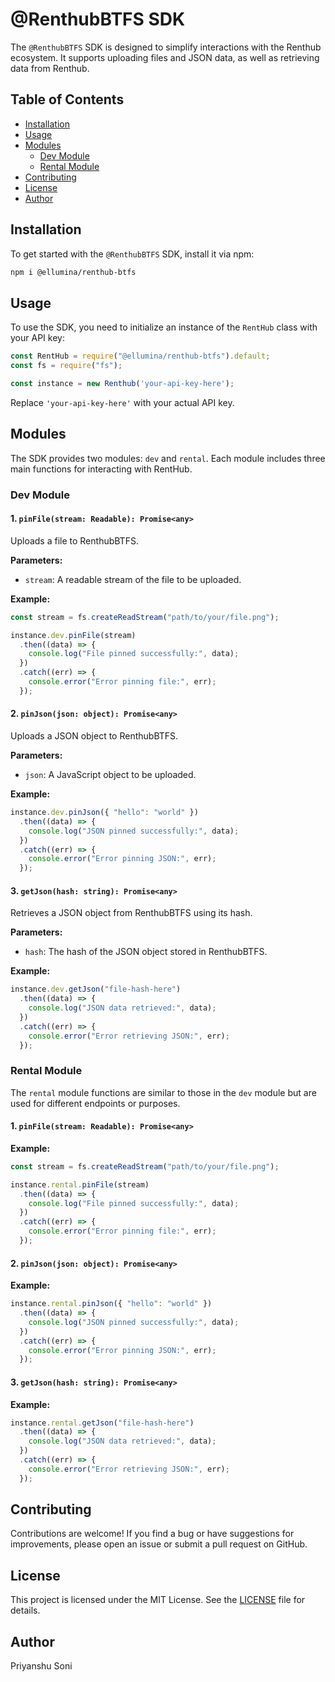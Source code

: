 # @RenthubBTFS SDK

The `@RenthubBTFS` SDK is designed to simplify interactions with the Renthub ecosystem. It supports uploading files and JSON data, as well as retrieving data from Renthub.

## Table of Contents

- [Installation](#installation)
- [Usage](#usage)
- [Modules](#modules)
  - [Dev Module](#dev-module)
  - [Rental Module](#rental-module)
- [Contributing](#contributing)
- [License](#license)
- [Author](#author)

## Installation

To get started with the `@RenthubBTFS` SDK, install it via npm:

```bash
npm i @ellumina/renthub-btfs
```

## Usage

To use the SDK, you need to initialize an instance of the `RentHub` class with your API key:

```javascript
const RentHub = require("@ellumina/renthub-btfs").default;
const fs = require("fs");

const instance = new Renthub('your-api-key-here');
```

Replace `'your-api-key-here'` with your actual API key.

## Modules

The SDK provides two modules: `dev` and `rental`. Each module includes three main functions for interacting with RentHub.

### Dev Module

#### 1. `pinFile(stream: Readable): Promise<any>`

Uploads a file to RenthubBTFS.

**Parameters:**
- `stream`: A readable stream of the file to be uploaded.

**Example:**

```javascript
const stream = fs.createReadStream("path/to/your/file.png");

instance.dev.pinFile(stream)
  .then((data) => {
    console.log("File pinned successfully:", data);
  })
  .catch((err) => {
    console.error("Error pinning file:", err);
  });
```

#### 2. `pinJson(json: object): Promise<any>`

Uploads a JSON object to RenthubBTFS.

**Parameters:**
- `json`: A JavaScript object to be uploaded.

**Example:**

```javascript
instance.dev.pinJson({ "hello": "world" })
  .then((data) => {
    console.log("JSON pinned successfully:", data);
  })
  .catch((err) => {
    console.error("Error pinning JSON:", err);
  });
```

#### 3. `getJson(hash: string): Promise<any>`

Retrieves a JSON object from RenthubBTFS using its hash.

**Parameters:**
- `hash`: The hash of the JSON object stored in RenthubBTFS.

**Example:**

```javascript
instance.dev.getJson("file-hash-here")
  .then((data) => {
    console.log("JSON data retrieved:", data);
  })
  .catch((err) => {
    console.error("Error retrieving JSON:", err);
  });
```

### Rental Module

The `rental` module functions are similar to those in the `dev` module but are used for different endpoints or purposes.

#### 1. `pinFile(stream: Readable): Promise<any>`

**Example:**

```javascript
const stream = fs.createReadStream("path/to/your/file.png");

instance.rental.pinFile(stream)
  .then((data) => {
    console.log("File pinned successfully:", data);
  })
  .catch((err) => {
    console.error("Error pinning file:", err);
  });
```

#### 2. `pinJson(json: object): Promise<any>`

**Example:**

```javascript
instance.rental.pinJson({ "hello": "world" })
  .then((data) => {
    console.log("JSON pinned successfully:", data);
  })
  .catch((err) => {
    console.error("Error pinning JSON:", err);
  });
```

#### 3. `getJson(hash: string): Promise<any>`

**Example:**

```javascript
instance.rental.getJson("file-hash-here")
  .then((data) => {
    console.log("JSON data retrieved:", data);
  })
  .catch((err) => {
    console.error("Error retrieving JSON:", err);
  });
```

## Contributing

Contributions are welcome! If you find a bug or have suggestions for improvements, please open an issue or submit a pull request on GitHub.

## License

This project is licensed under the MIT License. See the [LICENSE](LICENSE) file for details.

## Author

Priyanshu Soni
